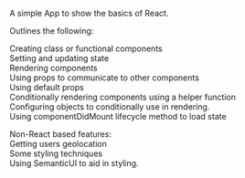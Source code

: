 A simple App to show the basics of React.

Outlines the following:

Creating class or functional components\
Setting and updating state\
Rendering components \
Using props to communicate to other components\
Using default props\
Conditionally rendering components using a helper function\
Configuring objects to conditionally use in rendering. \
Using componentDidMount lifecycle method to load state


Non-React based features:\
Getting users geolocation\
Some styling techniques\
Using SemanticUI to aid in styling.

